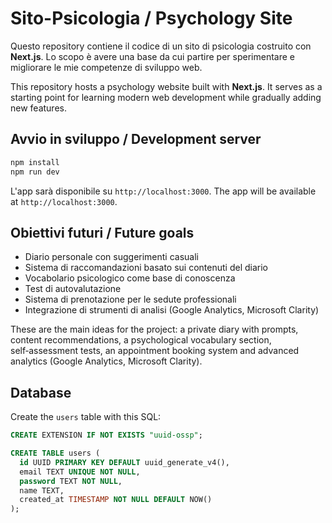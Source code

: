 # Sito-Psicologia / Psychology Site

Questo repository contiene il codice di un sito di psicologia costruito con **Next.js**.
Lo scopo è avere una base da cui partire per sperimentare e migliorare le mie
competenze di sviluppo web.

This repository hosts a psychology website built with **Next.js**. It serves as a
starting point for learning modern web development while gradually adding new
features.

## Avvio in sviluppo / Development server

```bash
npm install
npm run dev
```

L'app sarà disponibile su `http://localhost:3000`.
The app will be available at `http://localhost:3000`.

## Obiettivi futuri / Future goals

- Diario personale con suggerimenti casuali
- Sistema di raccomandazioni basato sui contenuti del diario
- Vocabolario psicologico come base di conoscenza
- Test di autovalutazione
- Sistema di prenotazione per le sedute professionali
- Integrazione di strumenti di analisi (Google Analytics, Microsoft Clarity)

These are the main ideas for the project: a private diary with prompts, content
recommendations, a psychological vocabulary section, self‑assessment tests, an
appointment booking system and advanced analytics (Google Analytics, Microsoft
Clarity).

## Database

Create the `users` table with this SQL:

```sql
CREATE EXTENSION IF NOT EXISTS "uuid-ossp";

CREATE TABLE users (
  id UUID PRIMARY KEY DEFAULT uuid_generate_v4(),
  email TEXT UNIQUE NOT NULL,
  password TEXT NOT NULL,
  name TEXT,
  created_at TIMESTAMP NOT NULL DEFAULT NOW()
);
```
